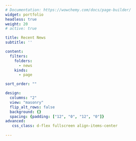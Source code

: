 ```yaml
---
# Documentation: https://wowchemy.com/docs/page-builder/
widget: portfolio
headless: true
weight: 20
# active: true

title: Recent News
subtitle: ''

content:
  filters:
    folders:
      - news
    kinds:
      - page

sort_order: ""

design:
  columns: "2"
  view: "masonry"
  flip_alt_rows: false
  background: {}
  spacing: {padding: ["12", "0", "12", "0"]}
advanced:
   css_class: d-flex fullscreen align-items-center
  
---
```


